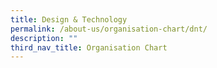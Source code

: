 ```yaml
---
title: Design & Technology
permalink: /about-us/organisation-chart/dnt/
description: ""
third_nav_title: Organisation Chart
---
```

